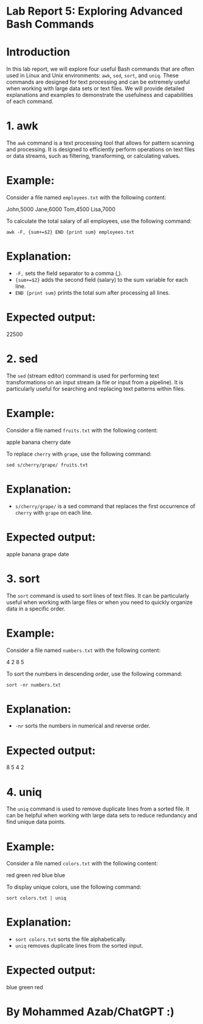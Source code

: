 # Lab Report 5: Exploring Advanced Bash Commands

# Introduction

In this lab report, we will explore four useful Bash commands that are often used in Linux and Unix environments: `awk`, `sed`, `sort`, and `uniq`. These commands are designed for text processing and can be extremely useful when working with large data sets or text files. We will provide detailed explanations and examples to demonstrate the usefulness and capabilities of each command.

# 1. awk

The `awk` command is a text processing tool that allows for pattern scanning and processing. It is designed to efficiently perform operations on text files or data streams, such as filtering, transforming, or calculating values.

# Example:

Consider a file named `employees.txt` with the following content:

John,5000
Jane,6000
Tom,4500
Lisa,7000


To calculate the total salary of all employees, use the following command:

`awk -F, {sum+=$2} END {print sum} employees.txt`

# Explanation:

- `-F,` sets the field separator to a comma (,).
- `{sum+=$2}` adds the second field (salary) to the sum variable for each line.
- `END {print sum}` prints the total sum after processing all lines.

# Expected output:

22500


# 2. sed

The `sed` (stream editor) command is used for performing text transformations on an input stream (a file or input from a pipeline). It is particularly useful for searching and replacing text patterns within files.

# Example:

Consider a file named `fruits.txt` with the following content:

apple
banana
cherry
date


To replace `cherry` with `grape`, use the following command:

`sed s/cherry/grape/ fruits.txt`

# Explanation:

- `s/cherry/grape/` is a sed command that replaces the first occurrence of `cherry` with `grape` on each line.

# Expected output:

apple
banana
grape
date


# 3. sort

The `sort` command is used to sort lines of text files. It can be particularly useful when working with large files or when you need to quickly organize data in a specific order.

# Example:

Consider a file named `numbers.txt` with the following content:

4
2
8
5


To sort the numbers in descending order, use the following command:

`sort -nr numbers.txt`

# Explanation:

- `-nr` sorts the numbers in numerical and reverse order.

# Expected output:

8
5
4
2


# 4. uniq

The `uniq` command is used to remove duplicate lines from a sorted file. It can be helpful when working with large data sets to reduce redundancy and find unique data points.

# Example:

Consider a file named `colors.txt` with the following content:

red
green
red
blue
blue


To display unique colors, use the following command:

`sort colors.txt | uniq`

# Explanation:

- `sort colors.txt` sorts the file alphabetically.
- `uniq` removes duplicate lines from the sorted input.

# Expected output:

blue
green
red

# By Mohammed Azab/ChatGPT :)

